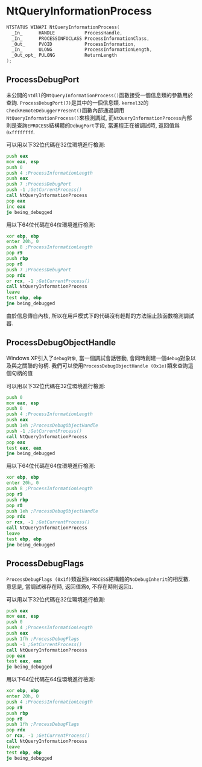 # NtQueryInformationProcess


``` c++
NTSTATUS WINAPI NtQueryInformationProcess(
  _In_      HANDLE           ProcessHandle,
  _In_      PROCESSINFOCLASS ProcessInformationClass,
  _Out_     PVOID            ProcessInformation,
  _In_      ULONG            ProcessInformationLength,
  _Out_opt_ PULONG           ReturnLength
);
```

## ProcessDebugPort

未公開的`ntdll`的`NtQueryInformationProcess()`函數接受一個信息類的參數用於查詢. `ProcessDebugPort(7)`是其中的一個信息類. `kernel32`的`CheckRemoteDebuggerPresent()`函數內部通過調用`NtQueryInformationProcess()`來檢測調試, 而`NtQueryInformationProcess`內部則是查詢`EPROCESS`結構體的`DebugPort`字段, 當進程正在被調試時, 返回值爲`0xffffffff`. 

可以用以下32位代碼在32位環境進行檢測:

``` asm
push eax
mov eax, esp
push 0
push 4 ;ProcessInformationLength
push eax
push 7 ;ProcessDebugPort
push -1 ;GetCurrentProcess()
call NtQueryInformationProcess
pop eax
inc eax
je being_debugged
```

用以下64位代碼在64位環境進行檢測:

``` asm
xor ebp, ebp
enter 20h, 0
push 8 ;ProcessInformationLength
pop r9
push rbp
pop r8
push 7 ;ProcessDebugPort
pop rdx
or rcx, -1 ;GetCurrentProcess()
call NtQueryInformationProcess
leave
test ebp, ebp
jne being_debugged
```

由於信息傳自內核, 所以在用戶模式下的代碼沒有輕鬆的方法阻止該函數檢測調試器. 

## ProcessDebugObjectHandle

Windows XP引入了`debug對象`, 當一個調試會話啓動, 會同時創建一個`debug`對象以及與之關聯的句柄. 我們可以使用`ProcessDebugObjectHandle (0x1e)`類來查詢這個句柄的值

可以用以下32位代碼在32位環境進行檢測:

``` asm
push 0
mov eax, esp
push 0
push 4 ;ProcessInformationLength
push eax
push 1eh ;ProcessDebugObjectHandle
push -1 ;GetCurrentProcess()
call NtQueryInformationProcess
pop eax
test eax, eax
jne being_debugged
```

用以下64位代碼在64位環境進行檢測:

``` asm
xor ebp, ebp
enter 20h, 0
push 8 ;ProcessInformationLength
pop r9
push rbp
pop r8
push 1eh ;ProcessDebugObjectHandle
pop rdx
or rcx, -1 ;GetCurrentProcess()
call NtQueryInformationProcess
leave
test ebp, ebp
jne being_debugged
```

## ProcessDebugFlags

`ProcessDebugFlags (0x1f)`類返回`EPROCESS`結構體的`NoDebugInherit`的相反數. 意思是, 當調試器存在時, 返回值爲`0`, 不存在時則返回`1`. 

可以用以下32位代碼在32位環境進行檢測:

``` asm
push eax
mov eax, esp
push 0
push 4 ;ProcessInformationLength
push eax
push 1fh ;ProcessDebugFlags
push -1 ;GetCurrentProcess()
call NtQueryInformationProcess
pop eax
test eax, eax
je being_debugged
```

用以下64位代碼在64位環境進行檢測:

``` asm
xor ebp, ebp
enter 20h, 0
push 4 ;ProcessInformationLength
pop r9
push rbp
pop r8
push 1fh ;ProcessDebugFlags
pop rdx
or rcx, -1 ;GetCurrentProcess()
call NtQueryInformationProcess
leave
test ebp, ebp
je being_debugged
```